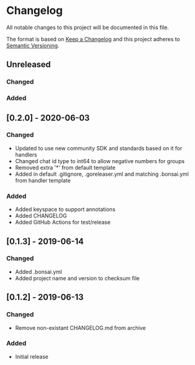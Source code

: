 # Changelog
All notable changes to this project will be documented in this file.

The format is based on [Keep a Changelog](http://keepachangelog.com/en/1.0.0/)
and this project adheres to [Semantic
Versioning](http://semver.org/spec/v2.0.0.html).

## Unreleased
### Changed
### Added

## [0.2.0] - 2020-06-03

### Changed
- Updated to use new community SDK and standards based on it for handlers
- Changed chat id type to int64 to allow negative numbers for groups
- Removed extra '*' from default template
- Added in default .gitignore, .goreleaser.yml and matching .bonsai.yml from handler template

### Added
- Added keyspace to support annotations
- Added CHANGELOG
- Added GitHub Actions for test/release

## [0.1.3] - 2019-06-14

### Changed
- Added .bonsai.yml
- Added project name and version to checksum file

## [0.1.2] - 2019-06-13

### Changed
- Remove non-existant CHANGELOG.md from archive

### Added
- Initial release
